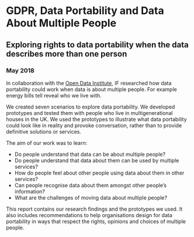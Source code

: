 # GDPR, Data Portability and Data About Multiple People

<h2 class="cover-style-subtitle">Exploring rights to data portability when the data describes more than one person</h2>

<h3 class="cover-style-date">May 2018</h3>

In collaboration with the [Open Data Institute](https://theodi.org/), IF researched how data portability could work when data is about multiple people. For example energy bills tell reveal who we live with.

We created seven scenarios to explore data portability. We developed prototypes and tested them with people who live in multigenerational houses in the UK. We used the prototypes to illustrate what data portability could look like in reality and provoke conversation, rather than to provide definitive solutions or services.

The aim of our work was to learn:

- Do people understand that data can be about multiple people?
- Do people understand that data about them can be used by multiple services?
- How do people feel about other people using data about them in other services?
- Can people recognise data about them amongst other people’s information?
- What are the challenges of moving data about multiple people?

This report contains our research findings and the prototypes we used. It also includes recommendations to help organisations design for data portability in ways that respect the rights, opinions and choices of multiple people.

